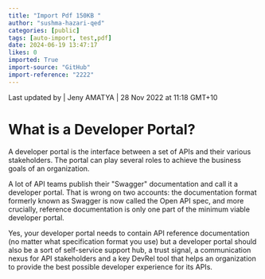 ```yaml
---
title: "Import Pdf 150KB "
author: "sushma-hazari-qed"
categories: [public]
tags: [auto-import, test,pdf]
date: 2024-06-19 13:47:17
likes: 0
imported: True 
import-source: "GitHub"
import-reference: "2222"
---
```


Last updated by | Jeny AMATYA | 28 Nov 2022 at 11:18 GMT+10
 
# What is a Developer Portal?
 
A developer portal is the interface between a set of APIs and their various stakeholders. The portal can play several roles to achieve the business goals of an organization.
 
A lot of API teams publish their "Swagger" documentation and call it a developer portal. That is wrong on two accounts: the documentation format formerly known as Swagger is now called the Open API spec, and more crucially, reference documentation is only one part of the minimum viable developer portal.
 
Yes, your developer portal needs to contain API reference documentation (no matter what specification format you use) but a developer portal should also be a sort of self-service support hub, a trust signal, a communication nexus for API stakeholders and a key DevRel tool that helps an organization to provide the best possible developer experience for its APIs.